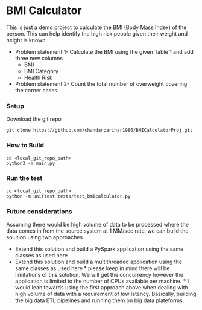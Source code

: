 BMI Calculator 
=============

This is just a demo project to calculate the BMI (Body Mass Index) of the person. This can help identify the high risk people given their weight and height is known.
* Problem statement 1- Calculate the BMI using the given Table 1 and add three new columns
  * BMI 
  * BMI Category 
  * Health Risk
* Problem statement 2- Count the total number of overweight covering the corner cases

###  Setup
Download the git repo
```
git clone https://github.com/chandanparihar1986/BMICalculatorProj.git
```


###  How to Build
```
cd <local_git_repo_path>
python3 -m main.py
```

###  Run the test
```
cd <local_git_repo_path>
python -m unittest tests/test_bmicalculator.py 
```

###  Future considerations
Assuming there would be high volume of data to be processed where the data comes in from the source system at 1 MM/sec rate, we can build the solution
using two approaches
* Extend this solution and build a PySpark application using the same classes as used here
* Extend this solution and build a multithreaded application using the same classes as used here
       * please keep in mind there will be limitations of this solution. We will get the concurrency 
            however the application is limited to the number of CPUs available per machine.
        * I would lean towards using the first approach above when dealing with high volume of data with a requirement of low latency.
            Basically, building the big data ETL pipelines and running them on big data plateforms.


